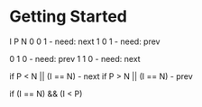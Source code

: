 # Getting Started

I P N
0 0 1 - need: next
1 0 1 - need: prev

0 1 0 - need: prev
1 1 0 - need: next

if P < N || (I == N) - next
if P > N || (I == N) - prev


if (I == N) && (I < P)